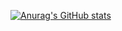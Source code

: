 [![Anurag's GitHub stats](https://github-readme-stats.vercel.app/api?username=banjjoknim)](https://github.com/anuraghazra/github-readme-stats)
